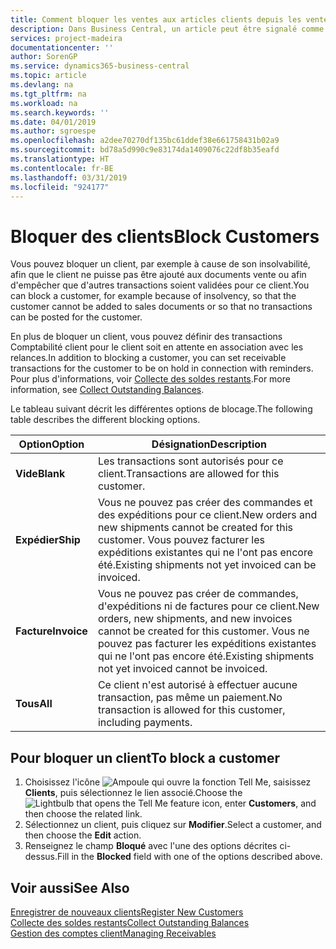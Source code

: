 ```yaml
---
title: Comment bloquer les ventes aux articles clients depuis les ventes ou les achats
description: Dans Business Central, un article peut être signalé comme bloqué pour la vente, bloqué pour l'achat ou bloqué dans tous les cas.
services: project-madeira
documentationcenter: ''
author: SorenGP
ms.service: dynamics365-business-central
ms.topic: article
ms.devlang: na
ms.tgt_pltfrm: na
ms.workload: na
ms.search.keywords: ''
ms.date: 04/01/2019
ms.author: sgroespe
ms.openlocfilehash: a2dee70270df135bc61ddef38e661758431b02a9
ms.sourcegitcommit: bd78a5d990c9e83174da1409076c22df8b35eafd
ms.translationtype: HT
ms.contentlocale: fr-BE
ms.lasthandoff: 03/31/2019
ms.locfileid: "924177"
---
```

# <a name="block-customers"></a><span data-ttu-id="0eba0-103">Bloquer des clients</span><span class="sxs-lookup"><span data-stu-id="0eba0-103">Block Customers</span></span>
<span data-ttu-id="0eba0-104">Vous pouvez bloquer un client, par exemple à cause de son insolvabilité, afin que le client ne puisse pas être ajouté aux documents vente ou afin d'empêcher que d'autres transactions soient validées pour ce client.</span><span class="sxs-lookup"><span data-stu-id="0eba0-104">You can block a customer, for example because of insolvency, so that the customer cannot be added to sales documents or so that no transactions can be posted for the customer.</span></span>

<span data-ttu-id="0eba0-105">En plus de bloquer un client, vous pouvez définir des transactions Comptabilité client pour le client soit en attente en association avec les relances.</span><span class="sxs-lookup"><span data-stu-id="0eba0-105">In addition to blocking a customer, you can set receivable transactions for the customer to be on hold in connection with reminders.</span></span> <span data-ttu-id="0eba0-106">Pour plus d'informations, voir [Collecte des soldes restants](receivables-collect-outstanding-balances.md).</span><span class="sxs-lookup"><span data-stu-id="0eba0-106">For more information, see [Collect Outstanding Balances](receivables-collect-outstanding-balances.md).</span></span>   

<span data-ttu-id="0eba0-107">Le tableau suivant décrit les différentes options de blocage.</span><span class="sxs-lookup"><span data-stu-id="0eba0-107">The following table describes the different blocking options.</span></span>  

|<span data-ttu-id="0eba0-108">Option</span><span class="sxs-lookup"><span data-stu-id="0eba0-108">Option</span></span>|<span data-ttu-id="0eba0-109">Désignation</span><span class="sxs-lookup"><span data-stu-id="0eba0-109">Description</span></span>|  
|--------------------|------------|  
|<span data-ttu-id="0eba0-110">**Vide**</span><span class="sxs-lookup"><span data-stu-id="0eba0-110">**Blank**</span></span>|<span data-ttu-id="0eba0-111">Les transactions sont autorisés pour ce client.</span><span class="sxs-lookup"><span data-stu-id="0eba0-111">Transactions are allowed for this customer.</span></span>|
|<span data-ttu-id="0eba0-112">**Expédier**</span><span class="sxs-lookup"><span data-stu-id="0eba0-112">**Ship**</span></span>|<span data-ttu-id="0eba0-113">Vous ne pouvez pas créer des commandes et des expéditions pour ce client.</span><span class="sxs-lookup"><span data-stu-id="0eba0-113">New orders and new shipments cannot be created for this customer.</span></span> <span data-ttu-id="0eba0-114">Vous pouvez facturer les expéditions existantes qui ne l'ont pas encore été.</span><span class="sxs-lookup"><span data-stu-id="0eba0-114">Existing shipments not yet invoiced can be invoiced.</span></span>|  
|<span data-ttu-id="0eba0-115">**Facture**</span><span class="sxs-lookup"><span data-stu-id="0eba0-115">**Invoice**</span></span>|<span data-ttu-id="0eba0-116">Vous ne pouvez pas créer de commandes, d'expéditions ni de factures pour ce client.</span><span class="sxs-lookup"><span data-stu-id="0eba0-116">New orders, new shipments, and new invoices cannot be created for this customer.</span></span> <span data-ttu-id="0eba0-117">Vous ne pouvez pas facturer les expéditions existantes qui ne l'ont pas encore été.</span><span class="sxs-lookup"><span data-stu-id="0eba0-117">Existing shipments not yet invoiced cannot be invoiced.</span></span>|  
|<span data-ttu-id="0eba0-118">**Tous**</span><span class="sxs-lookup"><span data-stu-id="0eba0-118">**All**</span></span>|<span data-ttu-id="0eba0-119">Ce client n'est autorisé à effectuer aucune transaction, pas même un paiement.</span><span class="sxs-lookup"><span data-stu-id="0eba0-119">No transaction is allowed for this customer, including payments.</span></span>|  

## <a name="to-block-a-customer"></a><span data-ttu-id="0eba0-120">Pour bloquer un client</span><span class="sxs-lookup"><span data-stu-id="0eba0-120">To block a customer</span></span>  
1. <span data-ttu-id="0eba0-121">Choisissez l'icône ![Ampoule qui ouvre la fonction Tell Me](media/ui-search/search_small.png "Dites-moi ce que vous voulez faire"), saisissez **Clients**, puis sélectionnez le lien associé.</span><span class="sxs-lookup"><span data-stu-id="0eba0-121">Choose the ![Lightbulb that opens the Tell Me feature](media/ui-search/search_small.png "Tell me what you want to do") icon, enter **Customers**, and then choose the related link.</span></span>
2. <span data-ttu-id="0eba0-122">Sélectionnez un client, puis cliquez sur **Modifier**.</span><span class="sxs-lookup"><span data-stu-id="0eba0-122">Select a customer, and then choose the **Edit** action.</span></span>
3. <span data-ttu-id="0eba0-123">Renseignez le champ **Bloqué** avec l'une des options décrites ci-dessus.</span><span class="sxs-lookup"><span data-stu-id="0eba0-123">Fill in the **Blocked** field with one of the options described above.</span></span>

## <a name="see-also"></a><span data-ttu-id="0eba0-124">Voir aussi</span><span class="sxs-lookup"><span data-stu-id="0eba0-124">See Also</span></span>  
[<span data-ttu-id="0eba0-125">Enregistrer de nouveaux clients</span><span class="sxs-lookup"><span data-stu-id="0eba0-125">Register New Customers</span></span>](sales-how-register-new-customers.md)  
[<span data-ttu-id="0eba0-126">Collecte des soldes restants</span><span class="sxs-lookup"><span data-stu-id="0eba0-126">Collect Outstanding Balances</span></span>](receivables-collect-outstanding-balances.md)  
[<span data-ttu-id="0eba0-127">Gestion des comptes client</span><span class="sxs-lookup"><span data-stu-id="0eba0-127">Managing Receivables</span></span>](receivables-manage-receivables.md)  
